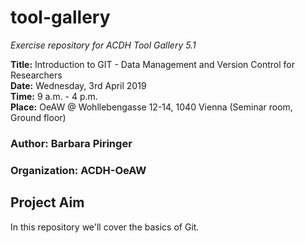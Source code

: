 # tool-gallery
*Exercise repository for ACDH Tool Gallery 5.1*

**Title:**  Introduction to GIT - Data Management and Version Control for Researchers  
**Date:**   Wednesday, 3rd April 2019  
**Time:**   9 a.m. - 4 p.m.  
**Place:**  OeAW @ Wohllebengasse 12-14, 1040 Vienna (Seminar room, Ground floor)

### Author: Barbara Piringer
### Organization: ACDH-OeAW

## Project Aim
In this repository we'll cover the basics of Git.
